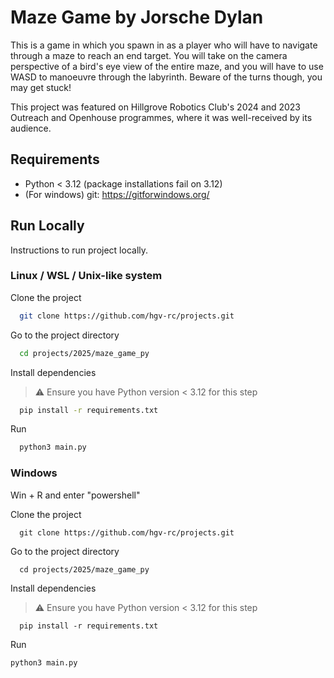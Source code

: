 # Maze Game by Jorsche Dylan
This is a game in which you spawn in as a player who will have to navigate through a maze to reach an end target. You will take on the camera perspective of a bird's eye view of the entire maze, and you will have to use WASD to manoeuvre through the labyrinth. Beware of the turns though, you may get stuck!

This project was featured on Hillgrove Robotics Club's 2024 and 2023 Outreach and Openhouse programmes, where it was well-received by its audience.





## Requirements
- Python < 3.12 (package installations fail on 3.12)
- (For windows) git: https://gitforwindows.org/
## Run Locally
Instructions to run project locally.


### Linux / WSL / Unix-like system
Clone the project

```bash
  git clone https://github.com/hgv-rc/projects.git
```

Go to the project directory

```bash
  cd projects/2025/maze_game_py
```

Install dependencies

> ⚠️ Ensure you have Python version < 3.12 for this step

```bash
  pip install -r requirements.txt
```

Run

```bash
  python3 main.py
```

### Windows
Win + R and enter "powershell"

Clone the project
```
  git clone https://github.com/hgv-rc/projects.git
```

Go to the project directory
```
  cd projects/2025/maze_game_py
```

Install dependencies 
> ⚠️ Ensure you have Python version < 3.12 for this step 

```
  pip install -r requirements.txt
```

Run

```
python3 main.py
```
